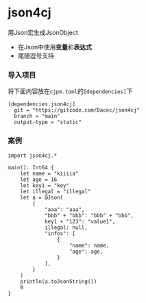 # json4cj

用Json宏生成JsonObject
- 在Json中使用**变量**和**表达式**
- 尾随逗号支持

### 导入项目
将下面内容放在`cjpm.toml`的`[dependencies]`下
```
[dependencies.json4cj]
  git = "https://gitcode.com/Dacec/json4cj"
  branch = "main"
  output-type = "static"
```
### 案例
```
import json4cj.*

main(): Int64 {
    let name = "kiiiia"
    let age = 16
    let key1 = "key"
    let illegal = "illegal"
    let a = @Json(
        {
            "aaa": "aaa",
            "bbb" + "bbb": "bbb" + "bbb",
            key1 + "123": "value1",
            illegal: null,
            "infos": [
                {
                    "name": name,
                    "age": age,
                }
            ],
        }
    )
    println(a.toJsonString())
    0
}
```